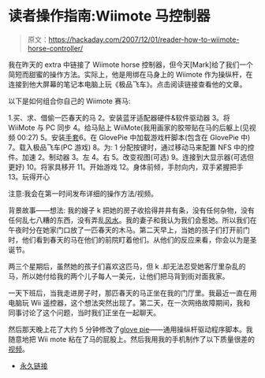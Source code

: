 # 读者操作指南:Wiimote 马控制器

> 原文：<https://hackaday.com/2007/12/01/reader-how-to-wiimote-horse-controller/>

我在昨天的 extra 中链接了 Wiimote horse 控制器，但今天[Mark]给了我们一个简短而甜蜜的操作方法。实际上，他是用绑在马身上的 Wiimote 作为操纵杆，在连接到他大屏幕的笔记本电脑上玩《极品飞车》。点击阅读链接查看他的文章。

以下是如何组合你自己的 Wiimote 赛马:

1.买、求、借偷一匹春天的马
2。安装蓝牙适配器硬件&软件驱动器
3。将 WiiMote 与 PC 同步
4。给马贴上 WiiMote(我用画家的胶带贴在马的后躯上(见视频 00:27)
5。安装[手套](http://carl.kenner.googlepages.com/glovepie_download)6。在 GlovePie 中加载游戏杆脚本(包含在 GlovePie 中)
7。载入极品飞车(PC 游戏)
8。为:
1 分配按键时，通过移动马来配置 NFS 中的控件。加速
2。制动器
3。左
4。右
5。改变视图(可选)
9。连接到大显示器(可选但更好)
10。将家具移开
11。开始游戏
12。身体前倾，手肘向内，双手紧握把手
13。玩得开心

注意:我会在第一时间发布详细的操作方法/视频。

背景故事——想法:
我的嫂子 k 把她的房子收拾得井井有条，没有任何杂物，没有任何乱七八糟的东西，没有弄乱[风水](http://fengshui.happyhomezone.com/livingroom/)。我的妻子和我认为我们会惹她。所以我们在午夜时分在她家门口放了一匹春天的木马。第二天早上，当她的孩子们打开前门时，他们看到春天的马在他们的前院盯着他们。从他们的反应来看，你会以为是圣诞节。

两三个星期后，虽然她的孩子们喜欢这匹马，但 k .却无法忍受她客厅里杂乱的马，所以她付给我的两个儿子每人一美元，让他们把马背到街对面我家。

一天下班后，当我走进房子时，那匹春天的马正坐在我的门厅里。我最近一直在用电脑玩 Wii 遥控器，这个想法突然出现了。第二天，在一次网络故障期间，我和同事讨论了这个问题，当时我们正坐在一起聊天。

然后那天晚上花了大约 5 分钟修改了[glove pie](http://carl.kenner.googlepages.com/glovepie_download)——通用操纵杆驱动程序脚本。我随意地把 Wii mote 粘在了马的屁股上。然后我用我的手机制作了以下质量很差的[视频](http://www.youtube.com/watch?v=fLqM1C9JPro)。

*   [永久链接](http://wiimotehorse.tumblr.com/)